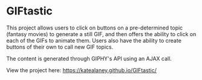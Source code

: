 # GIFtastic

This project allows users to click on buttons on a pre-determined topic (fantasy movies) to generate a still GIF, and then offers the ability to click on each of the GIFs to animate them.  Users also have the ability to create buttons of their own to call new GIF topics.

The content is generated through GIPHY's API using an AJAX call.

View the project here: https://katealaney.github.io/GIFtastic/
